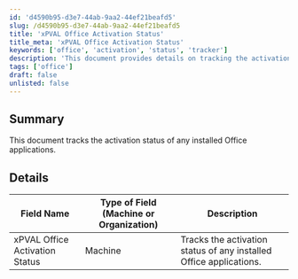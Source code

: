 ```yaml
---
id: 'd4590b95-d3e7-44ab-9aa2-44ef21beafd5'
slug: /d4590b95-d3e7-44ab-9aa2-44ef21beafd5
title: 'xPVAL Office Activation Status'
title_meta: 'xPVAL Office Activation Status'
keywords: ['office', 'activation', 'status', 'tracker']
description: 'This document provides details on tracking the activation status of installed Office applications, including a specific field for monitoring this status on machines.'
tags: ['office']
draft: false
unlisted: false
---
```


## Summary

This document tracks the activation status of any installed Office applications.

## Details

| Field Name                     | Type of Field (Machine or Organization) | Description                                        |
|--------------------------------|------------------------------------------|----------------------------------------------------|
| xPVAL Office Activation Status  | Machine                                  | Tracks the activation status of any installed Office applications. |